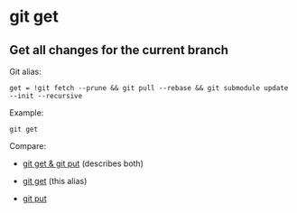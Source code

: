 # git get

## Get all changes for the current branch

Git alias:

```git
get = !git fetch --prune && git pull --rebase && git submodule update --init --recursive
```

Example:

```shell
git get
```

Compare:

* [git get & git put](../git-get-git-put) (describes both)

* [git get](../git-get) (this alias)

* [git put](../git-put)
